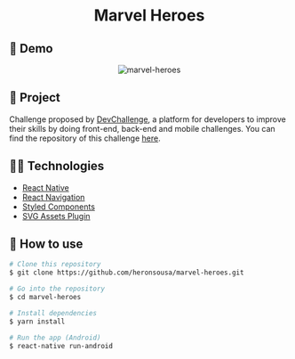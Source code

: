 <h1 align="center">Marvel Heroes</h1>

## 📌 Demo

<div align="center">

![marvel-heroes](marvelHeroes/assets/marvel-heroes.gif)

</div>


## 📱 Project
 
Challenge proposed by [DevChallenge](https://devchallenge.now.sh/), a platform  for developers to improve their skills by doing front-end, back-end and mobile challenges. You can find the repository of this challenge [here](https://github.com/Lorenalgm/marvel-heroes).

## 👨‍💻 Technologies

- [React Native](https://reactnative.dev/)
- [React Navigation](https://reactnavigation.org/)
- [Styled Components](https://styled-components.com/)
- [SVG Assets Plugin](https://github.com/aeirola/react-native-svg-asset-plugin)

## 🚀 How to use

```bash
# Clone this repository
$ git clone https://github.com/heronsousa/marvel-heroes.git

# Go into the repository
$ cd marvel-heroes

# Install dependencies
$ yarn install

# Run the app (Android)
$ react-native run-android
```

